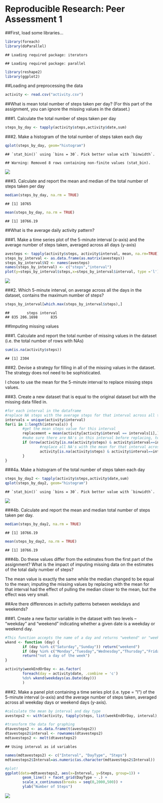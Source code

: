 # Reproducible Research: Peer Assessment 1


##First, load some libraries...

```r
library(foreach)
library(doParallel)
```

```
## Loading required package: iterators
```

```
## Loading required package: parallel
```

```r
library(reshape2)
library(ggplot2)
```


##Loading and preprocessing the data

```r
activity <- read.csv("activity.csv")
```


##What is mean total number of steps taken per day?
(For this part of the assignment, you can ignore the missing values in the dataset.)

###1. Calculate the total number of steps taken per day

```r
steps_by_day <- tapply(activity$steps,activity$date,sum)
```

###2. Make a histogram of the total number of steps taken each day

```r
qplot(steps_by_day, geom="histogram")
```

```
## `stat_bin()` using `bins = 30`. Pick better value with `binwidth`.
```

```
## Warning: Removed 8 rows containing non-finite values (stat_bin).
```

![](PA1_template_files/figure-html/unnamed-chunk-4-1.png)

###3. Calculate and report the mean and median of the total number of steps taken per day

```r
median(steps_by_day, na.rm = TRUE)
```

```
## [1] 10765
```

```r
mean(steps_by_day, na.rm = TRUE)
```

```
## [1] 10766.19
```

##What is the average daily activity pattern?

###1. Make a time series plot of the 5-minute interval (x-axis) and the average number of steps taken, averaged across all days (y-axis)

```r
avesteps <- tapply(activity$steps, activity$interval, mean, na.rm=TRUE)
steps_by_interval <- as.data.frame(as.matrix(avesteps))
steps_by_interval$V2 <- names(avesteps)
names(steps_by_interval) <- c("steps","interval")
plot(y=steps_by_interval$steps,x=steps_by_interval$interval, type ='l')
```

![](PA1_template_files/figure-html/unnamed-chunk-6-1.png)

###2. Which 5-minute interval, on average across all the days in the dataset, contains the maximum number of steps?

```r
steps_by_interval[which.max(steps_by_interval$steps),]
```

```
##        steps interval
## 835 206.1698      835
```

##Imputing missing values

###1. Calculate and report the total number of missing values in the dataset (i.e. the total number of rows with NAs)

```r
sum(is.na(activity$steps))
```

```
## [1] 2304
```

###2. Devise a strategy for filling in all of the missing values in the dataset. The strategy does not need to be sophisticated. 

I chose to use the mean for the 5-minute interval to replace missing steps values.  

###3. Create a new dataset that is equal to the original dataset but with the missing data filled in.

```r
#for each interval in the dataframe
#replace NA steps with the average steps for that interval across all the days
intervals = unique(activity$interval)
for(i in 1:length(intervals)) {
        #get the mean steps value for this interval
        replacement = mean(activity[activity$interval == intervals[i],]$steps, na.rm = TRUE)
        #make sure there are NA's in this interval before replacing, to avoid error on replacement
        if (nrow(activity[is.na(activity$steps) & activity$interval==intervals[i],])>0) {
                #replace all NA's with the mean for that interval across all the days 
                activity[is.na(activity$steps) & activity$interval==intervals[i],]$steps<-replacement
        }
}
```

###4a. Make a histogram of the total number of steps taken each day

```r
steps_by_day2 <- tapply(activity$steps,activity$date,sum)
qplot(steps_by_day2, geom="histogram")
```

```
## `stat_bin()` using `bins = 30`. Pick better value with `binwidth`.
```

![](PA1_template_files/figure-html/unnamed-chunk-10-1.png)

###4b. Calculate and report the mean and median total number of steps taken per day.

```r
median(steps_by_day2, na.rm = TRUE)
```

```
## [1] 10766.19
```

```r
mean(steps_by_day2, na.rm = TRUE)
```

```
## [1] 10766.19
```

###4b. Do these values differ from the estimates from the first part of the assignment? What is the impact of imputing missing data on the estimates of the total daily number of steps?

The mean value is exactly the same while the median changed to be equal to the mean; imputing the missing values by replacing with the mean for that interval had the effect of pulling the median closer to the mean, but the effect was very small. 

##Are there differences in activity patterns between weekdays and weekends?


###1. Create a new factor variable in the dataset with two levels – “weekday” and “weekend” indicating whether a given date is a weekday or weekend day.

```r
#This function accepts the name of a day and returns "weekend" or "weekday" as appropriate
wkend <- function (day) {
        if (day %in% c("Saturday","Sunday")) return("weekend")
        if (day %in% c("Monday","Tuesday","Wednesday","Thursday","Friday")) return("weekday")
        return("not a day of the week")
}

activity$weekEndOrDay <- as.factor(
        foreach(day = activity$date, .combine = 'c') 
        %do% wkend(weekdays(as.Date(day)))
        )
```

###2. Make a panel plot containing a time series plot (i.e. type = "l") of the 5-minute interval (x-axis) and the average number of steps taken, averaged across all weekday days or weekend days (y-axis). 

```r
#calculate the mean by interval and day type
avesteps2 <- with(activity, tapply(steps, list(weekEndOrDay, interval), mean, na.rm=TRUE))

#transform the data for graphing
dtavesteps2 <- as.data.frame(t(avesteps2))
dtavesteps2$interval <- rownames(dtavesteps2)
mdtavesteps2 <- melt(dtavesteps2)
```

```
## Using interval as id variables
```

```r
names(mdtavesteps2) <- c("Interval", "DayType", "Steps")
mdtavesteps2$Interval=as.numeric(as.character(mdtavesteps2$Interval))

#plot!
ggplot(data=mdtavesteps2, aes(x=Interval, y=Steps, group=1)) + 
        geom_line() + facet_grid(DayType ~ .) + 
        scale_x_continuous(breaks = seq(0,2000,500)) + 
        ylab("Number of Steps")
```

![](PA1_template_files/figure-html/unnamed-chunk-13-1.png)


